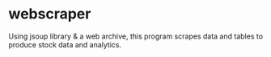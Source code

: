 # webscraper
Using jsoup library &amp; a web archive, this program scrapes data and tables to produce stock data and analytics.
